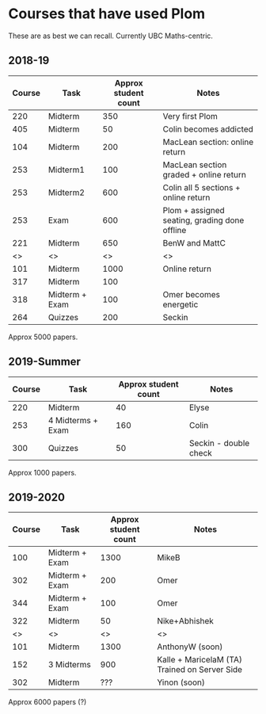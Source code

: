 # Courses that have used Plom

These are as best we can recall.  Currently UBC Maths-centric.


## 2018-19

| Course | Task | Approx student count | Notes |
|--------|------|----------------------|----|
| 220 | Midterm | 350 | Very first Plom |
| 405 | Midterm | 50  | Colin becomes addicted |
| 104 | Midterm | 200 | MacLean section: online return |
| 253 | Midterm1 | 100 | MacLean section graded + online return |
| 253 | Midterm2 | 600 | Colin all 5 sections + online return |
| 253 | Exam     | 600 | Plom + assigned seating, grading done offline |
| 221 | Midterm | 650 | BenW and MattC |
| <>| <> | <> | <> |
| 101 | Midterm | 1000| Online return |
| 317 | Midterm | 100 |
| 318 | Midterm + Exam | 100 | Omer becomes energetic |
| 264 | Quizzes | 200 | Seckin |

Approx 5000 papers.


## 2019-Summer

| Course | Task | Approx student count | Notes |
|--------|------|----------------------|----|
| 220 | Midterm | 40 | Elyse|
| 253 | 4 Midterms + Exam | 160 | Colin |
| 300 | Quizzes | 50 | Seckin - double check |

Approx 1000 papers.


## 2019-2020

| Course | Task | Approx student count | Notes |
|--------|------|----------------------| ----- |
| 100 | Midterm + Exam | 1300 | MikeB |
| 302 | Midterm + Exam | 200 | Omer |
| 344 | Midterm + Exam | 100 | Omer |
| 322 | Midterm | 50 | Nike+Abhishek |
| <>| <> | <> | <> |
| 101 | Midterm | 1300 | AnthonyW (soon)|
| 152 | 3 Midterms | 900 | Kalle + MaricelaM (TA) Trained on Server Side|
| 302 | Midterm | ??? | Yinon (soon)|

Approx 6000 papers (?)
